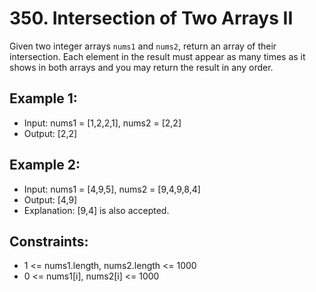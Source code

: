 # 350. Intersection of Two Arrays II

Given two integer arrays `nums1` and `nums2`, return an array of their intersection. Each element in the result must appear as many times as it shows in both arrays and you may return the result in any order.

## Example 1:

- Input: nums1 = [1,2,2,1], nums2 = [2,2]
- Output: [2,2]

## Example 2:

- Input: nums1 = [4,9,5], nums2 = [9,4,9,8,4]
- Output: [4,9]
- Explanation: [9,4] is also accepted.
 
## Constraints:

- 1 <= nums1.length, nums2.length <= 1000
- 0 <= nums1[i], nums2[i] <= 1000